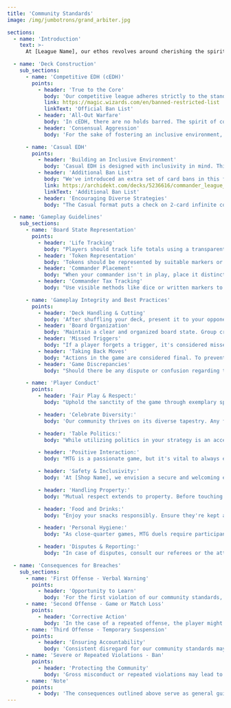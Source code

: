```yaml
---
title: 'Community Standards'
image: /img/jumbotrons/grand_arbiter.jpg

sections:
  - name: 'Introduction'
    text: >-
      At [League Name], our ethos revolves around cherishing the spirit of Magic: The Gathering. Our community standards are a testament to this belief, crafted meticulously to ensure that every Planeswalker stepping into [Shop Name] feels appreciated, valued, and enthralled by honest competition.

  - name: 'Deck Construction'
    sub_sections:
      - name: 'Competitive EDH (cEDH)'
        points:
          - header: 'True to the Core'
            body: 'Our competitive league adheres strictly to the standard Commander rules and ban list, ensuring a gameplay experience that is both challenging and pure.'
            link: https://magic.wizards.com/en/banned-restricted-list
            linkText: 'Official Ban List'
          - header: 'All-Out Warfare'
            body: 'In cEDH, there are no holds barred. The spirit of competition reigns supreme, meaning players can unleash their most optimized and fierce decks without reservation. Every strategy, tactic, and card that fits within the official rulebook is fair game.'
          - header: 'Consensual Aggression'
            body: 'For the sake of fostering an inclusive environment, cEDH decks should only face off against other cEDH decks, unless all players involved agree to mix the formats.'

      - name: 'Casual EDH'
        points:
          - header: 'Building an Inclusive Environment'
            body: 'Casual EDH is designed with inclusivity in mind. This is the arena where both newcomers to the game and seasoned veterans seeking a more relaxed gameplay environment come together. The aim here is fun, exploration, and camaraderie.'
          - header: 'Additional Ban List'
            body: "We've introduced an extra set of card bans in this format. This isn't about stifling creativity but ensuring that all participants can have a genuinely enjoyable experience. Cards that grant excessive advantages, create high consistency, or are deemed 'fun spoilers' find a place on this list."
            link: https://archidekt.com/decks/5236616/commander_league_banlist
            linkText: 'Additional Ban List'
          - header: 'Encouraging Diverse Strategies'
            body: "The Casual format puts a check on 2-card infinite combos, ensuring that gameplay isn't abruptly cut short and providing room for varied strategies to flourish. However, loops that necessitate three or more cards are considered fair play, offering players a creative challenge to craft and counter such synergies."

  - name: 'Gameplay Guidelines'
    sub_sections:
      - name: 'Board State Representation'
        points:
          - header: 'Life Tracking'
            body: "Players should track life totals using a transparent and unambiguous method. Pen and paper are recommended as they provide a history of changes, allowing for easy verification. It's crucial to openly communicate with your opponent about life changes, and players should periodically cross-check totals to ensure consistency."
          - header: 'Token Representation'
            body: 'Tokens should be represented by suitable markers or placeholders. Whether using official token cards, card-sized indicators, or distinct objects, they must clearly depict the type, power/toughness, and any status (e.g., tapped/untapped) or effects.'
          - header: 'Commander Placement'
            body: "When your commander isn't in play, place it distinctly outside your main play mat area, such as above your deck or next to your life total tracker. This distinction ensures all players know its current status."
          - header: 'Commander Tax Tracking'
            body: "Use visible methods like dice or written markers to indicate the additional mana cost (tax) required for recasting a commander. Update this tax marker consistently upon each recast and ensure it's prominently visible to all players."

      - name: 'Gameplay Integrity and Best Practices'
        points:
          - header: 'Deck Handling & Cutting'
            body: 'After shuffling your deck, present it to your opponent to cut. The opponent may choose to cut or shuffle the deck lightly. This is a trust-building exercise and a method to ensure fairness in deck randomization.'
          - header: 'Board Organization'
            body: 'Maintain a clear and organized board state. Group creatures, artifacts, enchantments, and other permanents separately so both players can quickly assess the state of the game.'
          - header: 'Missed Triggers'
            body: "If a player forgets a trigger, it's considered missed. For fairness, if the game has progressed beyond the point where the trigger should've been applied, it cannot be retroactively added. The only exception is if all involved players unanimously agree to allow it."
          - header: 'Taking Back Moves'
            body: "Actions in the game are considered final. To prevent misunderstandings and misplays, players are encouraged to verbally communicate their intentions before executing a move. Using phrases like 'I'm considering...' or 'My intention is to...' provides clarity and minimizes potential disputes."
          - header: 'Game Discrepancies'
            body: "Should there be any dispute or confusion regarding the game state, turn order, or any actions taken, it's imperative to approach the matter calmly. The primary goal should be to revert to the most recent mutually agreed-upon state. If players can't come to a consensus, they should seek an impartial ruling from a designated referee or league official."

      - name: 'Player Conduct'
        points:
          - header: 'Fair Play & Respect:'
            body: "Uphold the sanctity of the game through exemplary sportsmanship. Play fair, acknowledge your opponent's efforts, and remember: winning and losing are two sides of the same coin."

          - header: 'Celebrate Diversity:'
            body: 'Our community thrives on its diverse tapestry. Any form of discrimination, hate speech, or prejudice goes against our core values and is strictly prohibited.'

          - header: 'Table Politics:'
            body: "While utilizing politics in your strategy is an accepted part of the game, it's important to maintain a sense of sportsmanship. Excessive or aggressive political maneuvering can detract from the enjoyment of others. Always remember, a game should be fun for everyone at the table. Keep politics in check and approach them with a spirit of fairness and camaraderie."

          - header: 'Positive Interaction:'
            body: "MTG is a passionate game, but it's vital to always engage with respect, avoiding inappropriate language, gestures, or behaviors."

          - header: 'Safety & Inclusivity:'
            body: 'At [Shop Name], we envision a secure and welcoming environment. Harassment, bullying, or any invasion of personal space is strictly off-limits.'

          - header: 'Handling Property:'
            body: "Mutual respect extends to property. Before touching another player's belongings, always seek permission. Treat all cards and accessories with the utmost care."

          - header: 'Food and Drinks:'
            body: "Enjoy your snacks responsibly. Ensure they're kept away from play areas, use closed containers, and be prompt in addressing any mishaps."

          - header: 'Personal Hygiene:'
            body: "As close-quarter games, MTG duels require participants to uphold good personal hygiene, ensuring everyone's comfort."

          - header: 'Disputes & Reporting:'
            body: "In case of disputes, consult our referees or the attentive staff at [Shop Name]. They're committed to ensuring everyone enjoys a harmonious gaming experience."

  - name: 'Consequences for Breaches'
    sub_sections:
      - name: 'First Offense - Verbal Warning'
        points:
          - header: 'Opportunity to Learn'
            body: 'For the first violation of our community standards, players will receive a verbal warning. We view this as a chance to help individuals understand and rectify their behavior.'
      - name: 'Second Offense - Game or Match Loss'
        points:
          - header: 'Corrective Action'
            body: 'In the case of a repeated offense, the player might incur a loss for the ongoing game or match. This serves as a more significant corrective measure.'
      - name: 'Third Offense - Temporary Suspension'
        points:
          - header: 'Ensuring Accountability'
            body: 'Consistent disregard for our community standards may result in a temporary suspension from league events. This step underscores the importance of adhering to our values.'
      - name: 'Severe or Repeated Violations - Ban'
        points:
          - header: 'Protecting the Community'
            body: 'Gross misconduct or repeated violations may lead to an indefinite ban from [League Name] events. We reserve this action to ensure the safety and enjoyment of all participants.'
      - name: 'Note'
        points:
          - body: 'The consequences outlined above serve as general guidelines. [League Name] maintains the right to determine appropriate actions based on the severity and nature of the offense.'
---
```

